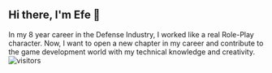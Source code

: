 ## Hi there, I'm Efe 👋
In my 8 year career in the Defense Industry, I worked like a real Role-Play character. 
Now, I want to open a new chapter in my career and contribute to the game development world with my technical knowledge and creativity.
![visitors](https://visitor-badge.laobi.icu/badge?page_id=EfeBilecenoglu.EfeBilecenoglu)
<!--
**EfeBilecenoglu/EfeBilecenoglu** is a ✨ _special_ ✨ repository because its `README.md` (this file) appears on your GitHub profile.

Here are some ideas to get you started:

- 🔭 I’m currently working on ...
- 🌱 I’m currently learning ...
- 👯 I’m looking to collaborate on ...
- 🤔 I’m looking for help with ...
- 💬 Ask me about ...
- 📫 How to reach me: ...
- 😄 Pronouns: ...
- ⚡ Fun fact: ...
-->
